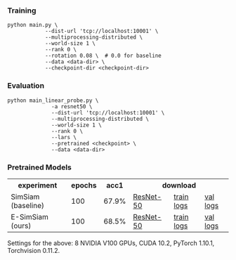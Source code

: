 ### Training 
```
python main.py \
            --dist-url 'tcp://localhost:10001' \
            --multiprocessing-distributed \
            --world-size 1 \
            --rank 0 \
            --rotation 0.08 \  # 0.0 for baseline 
            --data <data-dir> \
            --checkpoint-dir <checkpoint-dir>
```

### Evaluation 
```
python main_linear_probe.py \
              -a resnet50 \
              --dist-url 'tcp://localhost:10001' \
              --multiprocessing-distributed \
              --world-size 1 \
              --rank 0 \
              --lars \
              --pretrained <checkpoint> \
              --data <data-dir>
```

### Pretrained Models

<table>
  <tr>
    <th>experiment</th>
    <th>epochs</th>
    <th>acc1</th>
    <th colspan="3">download</th>
  </tr>
  <tr>
    <td>SimSiam (baseline)</td>
    <td>100</td>
    <td>67.9%</td>
    <td><a href="https://www.dropbox.com/s/xkbzpujvuyqeri8/resnet50.pth">ResNet-50</a></td>
    <td><a href="https://www.dropbox.com/s/d59gha1xc9cqakf/1-31-essl-simsiam-0.out">train logs</a></td>
    <td><a href="https://www.dropbox.com/s/6i5wqm4hr657i8c/linear_probe.out">val logs</a></td>
  </tr>
  <tr>
    <td>E-SimSiam (ours)</td>
    <td>100</td>
    <td>68.5%</td>
    <td><a href="https://www.dropbox.com/s/gimwx0eb7lbi66u/resnet50.pth">ResNet-50</a></td>
    <td><a href="https://www.dropbox.com/s/trqdtwgukou99lq/1-31-essl-simsiam-0.08.out">train logs</a></td>
    <td><a href="https://www.dropbox.com/s/gqu8ce712yk2dh2/linear_probe.out">val logs</a></td>
  </tr>
</table>

Settings for the above: 8 NVIDIA V100 GPUs, CUDA 10.2, PyTorch 1.10.1, Torchvision 0.11.2.